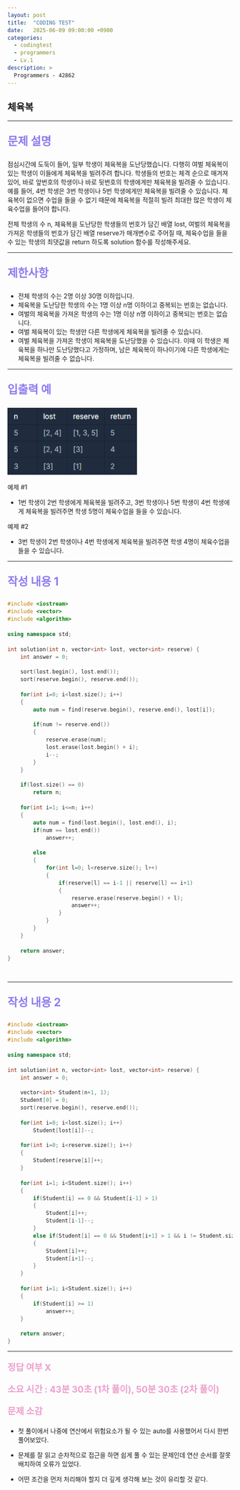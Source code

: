 ```yaml
---
layout: post
title:  "CODING TEST"
date:   2025-06-09 09:00:00 +0900
categories:
  - codingtest
  - programmers
  - Lv.1
description: >
  Programmers - 42862
---
```

## 체육복

---

<p style = "color:#8f7cee; font-size:25px; font-weight:bold">
문제 설명
</p>

점심시간에 도둑이 들어, 일부 학생이 체육복을 도난당했습니다. 다행히 여벌 체육복이 있는 학생이 이들에게 체육복을 빌려주려 합니다. 학생들의 번호는 체격 순으로 매겨져 있어, 바로 앞번호의 학생이나 바로 뒷번호의 학생에게만 체육복을 빌려줄 수 있습니다. 예를 들어, 4번 학생은 3번 학생이나 5번 학생에게만 체육복을 빌려줄 수 있습니다. 체육복이 없으면 수업을 들을 수 없기 때문에 체육복을 적절히 빌려 최대한 많은 학생이 체육수업을 들어야 합니다.

전체 학생의 수 n, 체육복을 도난당한 학생들의 번호가 담긴 배열 lost, 여벌의 체육복을 가져온 학생들의 번호가 담긴 배열 reserve가 매개변수로 주어질 때, 체육수업을 들을 수 있는 학생의 최댓값을 return 하도록 solution 함수를 작성해주세요.

---

<p style = "color:#8f7cee; font-size:25px; font-weight:bold">
제한사항
</p>

- 전체 학생의 수는 2명 이상 30명 이하입니다.
- 체육복을 도난당한 학생의 수는 1명 이상 n명 이하이고 중복되는 번호는 없습니다.
- 여벌의 체육복을 가져온 학생의 수는 1명 이상 n명 이하이고 중복되는 번호는 없습니다.
- 여벌 체육복이 있는 학생만 다른 학생에게 체육복을 빌려줄 수 있습니다.
- 여벌 체육복을 가져온 학생이 체육복을 도난당했을 수 있습니다. 이때 이 학생은 체육복을 하나만 도난당했다고 가정하며, 남은 체육복이 하나이기에 다른 학생에게는 체육복을 빌려줄 수 없습니다.

---

<p style = "color:#8f7cee; font-size:25px; font-weight:bold">
입출력 예 
</p>

<img src = "/assets/img/codingtest/42862.png" width = "290" height = "150">

예제 #1
- 1번 학생이 2번 학생에게 체육복을 빌려주고, 3번 학생이나 5번 학생이 4번 학생에게 체육복을 빌려주면 학생 5명이 체육수업을 들을 수 있습니다.

예제 #2
- 3번 학생이 2번 학생이나 4번 학생에게 체육복을 빌려주면 학생 4명이 체육수업을 들을 수 있습니다.

---

<p style = "color:#8f7cee; font-size:25px; font-weight:bold">
작성 내용 1
</p>

```cpp
#include <iostream>
#include <vector>
#include <algorithm>

using namespace std;

int solution(int n, vector<int> lost, vector<int> reserve) {
    int answer = 0;
      
    sort(lost.begin(), lost.end());
    sort(reserve.begin(), reserve.end());
    
    for(int i=0; i<lost.size(); i++)
    {
        auto num = find(reserve.begin(), reserve.end(), lost[i]);

        if(num != reserve.end())
        {
            reserve.erase(num);
            lost.erase(lost.begin() + i);
            i--;
        }
    }
    
    if(lost.size() == 0)
        return n;
    
    for(int i=1; i<=n; i++)
    {
        auto num = find(lost.begin(), lost.end(), i);
        if(num == lost.end())
            answer++;
      
        else
        {
            for(int l=0; l<reserve.size(); l++)
            {
                if(reserve[l] == i-1 || reserve[l] == i+1)
                {
                    reserve.erase(reserve.begin() + l);
                    answer++;
                }
            }
        }
    }
    
    return answer;
}
```

<br/>

---

<p style = "color:#8f7cee; font-size:25px; font-weight:bold">
작성 내용 2
</p>

```cpp
#include <iostream>
#include <vector>
#include <algorithm>

using namespace std;

int solution(int n, vector<int> lost, vector<int> reserve) {
    int answer = 0;
     
    vector<int> Student(n+1, 1);
    Student[0] = 0;
    sort(reserve.begin(), reserve.end());
    
    for(int i=0; i<lost.size(); i++)
        Student[lost[i]]--;
    
    for(int i=0; i<reserve.size(); i++)
    {
        Student[reserve[i]]++;
    }
    
    for(int i=1; i<Student.size(); i++)
    {
        if(Student[i] == 0 && Student[i-1] > 1)
        {
            Student[i]++;
            Student[i-1]--;
        }
        else if(Student[i] == 0 && Student[i+1] > 1 && i != Student.size()-1)
        {
            Student[i]++;
            Student[i+1]--;
        }
    }
    
    for(int i=1; i<Student.size(); i++)
    {
        if(Student[i] >= 1)
            answer++;
    }
    
    return answer;
}
```

---

<p style = "color:#ed9ece; font-size:20px; font-weight:bold">
정답 여부 X
</p>

<p style = "color:#ed9ece; font-size:20px; font-weight:bold">
소요 시간 : 43분 30초 (1차 풀이), 50분 30초 (2차 풀이)
</p>

<p style = "color:#ed9ece; font-size:20px; font-weight:bold">
문제 소감
</p>

- 첫 풀이에서 나중에 연산에서 위험요소가 될 수 있는 auto를 사용했어서 다시 한번 풀어보았다.

- 문제를 잘 읽고 순차적으로 접근을 하면 쉽게 풀 수 있는 문제인데 연산 순서를 잘못 배치하여 오류가 있었다.

- 어떤 조건을 먼저 처리해야 할지 더 깊게 생각해 보는 것이 유리할 것 같다.